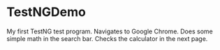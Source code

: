 # TestNGDemo
My first TestNG test program. Navigates to Google Chrome. Does some simple math in the search bar. Checks the calculator in the next page.

